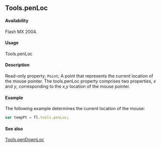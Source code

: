 ## Tools.penLoc

#### Availability

Flash MX 2004.

#### Usage

Tools.penLoc

#### Description

Read-only property; `Point`; A point that represents the current location of the mouse pointer. The tools.penLoc property comprises two properties, *x* and *y*, corresponding to the *x,y* location of the mouse pointer.

#### Example

The following example determines the current location of the mouse:

```javascript
var tempPt = fl.tools.penLoc;
```

#### See also

[Tools.penDownLoc](../Tools_object/Tools6.md)
